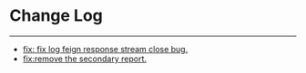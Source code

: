 # Change Log
---

- [fix: fix log feign response stream close bug.](https://github.com/Tencent/spring-cloud-tencent/pull/897)
- [fix:remove the secondary report.](https://github.com/Tencent/spring-cloud-tencent/pull/899)